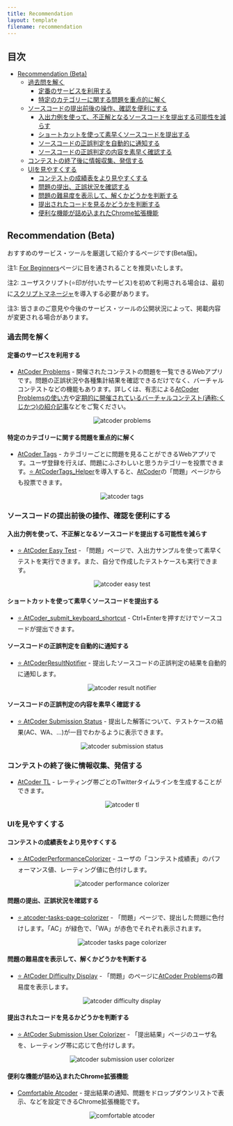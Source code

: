 ```yaml
---
title: Recommendation
layout: template
filename: recommendation
---
```


## 目次

<!-- START doctoc generated TOC please keep comment here to allow auto update -->
<!-- DON'T EDIT THIS SECTION, INSTEAD RE-RUN doctoc TO UPDATE -->

- [Recommendation (Beta)](#recommendation-beta)
  - [過去問を解く](#%E9%81%8E%E5%8E%BB%E5%95%8F%E3%82%92%E8%A7%A3%E3%81%8F)
    - [定番のサービスを利用する](#%E5%AE%9A%E7%95%AA%E3%81%AE%E3%82%B5%E3%83%BC%E3%83%93%E3%82%B9%E3%82%92%E5%88%A9%E7%94%A8%E3%81%99%E3%82%8B)
    - [特定のカテゴリーに関する問題を重点的に解く](#%E7%89%B9%E5%AE%9A%E3%81%AE%E3%82%AB%E3%83%86%E3%82%B4%E3%83%AA%E3%83%BC%E3%81%AB%E9%96%A2%E3%81%99%E3%82%8B%E5%95%8F%E9%A1%8C%E3%82%92%E9%87%8D%E7%82%B9%E7%9A%84%E3%81%AB%E8%A7%A3%E3%81%8F)
  - [ソースコードの提出前後の操作、確認を便利にする](#%E3%82%BD%E3%83%BC%E3%82%B9%E3%82%B3%E3%83%BC%E3%83%89%E3%81%AE%E6%8F%90%E5%87%BA%E5%89%8D%E5%BE%8C%E3%81%AE%E6%93%8D%E4%BD%9C%E7%A2%BA%E8%AA%8D%E3%82%92%E4%BE%BF%E5%88%A9%E3%81%AB%E3%81%99%E3%82%8B)
    - [入出力例を使って、不正解となるソースコードを提出する可能性を減らす](#%E5%85%A5%E5%87%BA%E5%8A%9B%E4%BE%8B%E3%82%92%E4%BD%BF%E3%81%A3%E3%81%A6%E4%B8%8D%E6%AD%A3%E8%A7%A3%E3%81%A8%E3%81%AA%E3%82%8B%E3%82%BD%E3%83%BC%E3%82%B9%E3%82%B3%E3%83%BC%E3%83%89%E3%82%92%E6%8F%90%E5%87%BA%E3%81%99%E3%82%8B%E5%8F%AF%E8%83%BD%E6%80%A7%E3%82%92%E6%B8%9B%E3%82%89%E3%81%99)
    - [ショートカットを使って素早くソースコードを提出する](#%E3%82%B7%E3%83%A7%E3%83%BC%E3%83%88%E3%82%AB%E3%83%83%E3%83%88%E3%82%92%E4%BD%BF%E3%81%A3%E3%81%A6%E7%B4%A0%E6%97%A9%E3%81%8F%E3%82%BD%E3%83%BC%E3%82%B9%E3%82%B3%E3%83%BC%E3%83%89%E3%82%92%E6%8F%90%E5%87%BA%E3%81%99%E3%82%8B)
    - [ソースコードの正誤判定を自動的に通知する](#%E3%82%BD%E3%83%BC%E3%82%B9%E3%82%B3%E3%83%BC%E3%83%89%E3%81%AE%E6%AD%A3%E8%AA%A4%E5%88%A4%E5%AE%9A%E3%82%92%E8%87%AA%E5%8B%95%E7%9A%84%E3%81%AB%E9%80%9A%E7%9F%A5%E3%81%99%E3%82%8B)
    - [ソースコードの正誤判定の内容を素早く確認する](#%E3%82%BD%E3%83%BC%E3%82%B9%E3%82%B3%E3%83%BC%E3%83%89%E3%81%AE%E6%AD%A3%E8%AA%A4%E5%88%A4%E5%AE%9A%E3%81%AE%E5%86%85%E5%AE%B9%E3%82%92%E7%B4%A0%E6%97%A9%E3%81%8F%E7%A2%BA%E8%AA%8D%E3%81%99%E3%82%8B)
  - [コンテストの終了後に情報収集、発信する](#%E3%82%B3%E3%83%B3%E3%83%86%E3%82%B9%E3%83%88%E3%81%AE%E7%B5%82%E4%BA%86%E5%BE%8C%E3%81%AB%E6%83%85%E5%A0%B1%E5%8F%8E%E9%9B%86%E7%99%BA%E4%BF%A1%E3%81%99%E3%82%8B)
  - [UIを見やすくする](#ui%E3%82%92%E8%A6%8B%E3%82%84%E3%81%99%E3%81%8F%E3%81%99%E3%82%8B)
    - [コンテストの成績表をより見やすくする](#%E3%82%B3%E3%83%B3%E3%83%86%E3%82%B9%E3%83%88%E3%81%AE%E6%88%90%E7%B8%BE%E8%A1%A8%E3%82%92%E3%82%88%E3%82%8A%E8%A6%8B%E3%82%84%E3%81%99%E3%81%8F%E3%81%99%E3%82%8B)
    - [問題の提出、正誤状況を確認する](#%E5%95%8F%E9%A1%8C%E3%81%AE%E6%8F%90%E5%87%BA%E6%AD%A3%E8%AA%A4%E7%8A%B6%E6%B3%81%E3%82%92%E7%A2%BA%E8%AA%8D%E3%81%99%E3%82%8B)
    - [問題の難易度を表示して、解くかどうかを判断する](#%E5%95%8F%E9%A1%8C%E3%81%AE%E9%9B%A3%E6%98%93%E5%BA%A6%E3%82%92%E8%A1%A8%E7%A4%BA%E3%81%97%E3%81%A6%E8%A7%A3%E3%81%8F%E3%81%8B%E3%81%A9%E3%81%86%E3%81%8B%E3%82%92%E5%88%A4%E6%96%AD%E3%81%99%E3%82%8B)
    - [提出されたコードを見るかどうかを判断する](#%E6%8F%90%E5%87%BA%E3%81%95%E3%82%8C%E3%81%9F%E3%82%B3%E3%83%BC%E3%83%89%E3%82%92%E8%A6%8B%E3%82%8B%E3%81%8B%E3%81%A9%E3%81%86%E3%81%8B%E3%82%92%E5%88%A4%E6%96%AD%E3%81%99%E3%82%8B)
    - [便利な機能が詰め込まれたChrome拡張機能](#%E4%BE%BF%E5%88%A9%E3%81%AA%E6%A9%9F%E8%83%BD%E3%81%8C%E8%A9%B0%E3%82%81%E8%BE%BC%E3%81%BE%E3%82%8C%E3%81%9Fchrome%E6%8B%A1%E5%BC%B5%E6%A9%9F%E8%83%BD)

<!-- END doctoc generated TOC please keep comment here to allow auto update -->

## Recommendation (Beta)

おすすめのサービス・ツールを厳選して紹介するページです(Beta版)。

注1: [For Beginners](https://kato-hiro.github.io/AtCoderClans/for_beginners)ページに目を通されることを推奨いたします。

注2: ユーザスクリプト(⭐️印が付いたサービス)を初めて利用される場合は、最初に[スクリプトマネージャ](https://greasyfork.org/ja)を導入する必要があります。

注3: 皆さまのご意見や今後のサービス・ツールの公開状況によって、掲載内容が変更される場合があります。

### 過去問を解く

#### 定番のサービスを利用する

- [AtCoder Problems](https://kenkoooo.com/atcoder/) - 開催されたコンテストの問題を一覧できるWebアプリです。問題の正誤状況や各種集計結果を確認できるだけでなく、バーチャルコンテストなどの機能もあります。詳しくは、有志による[AtCoder Problemsの使い方](https://ntk-ta01.hatenablog.com/entry/2020/04/15/001405)や[定期的に開催されているバーチャルコンテスト(通称:くじかつ)の紹介記事](https://www.terry-u16.net/entry/kujikatsu-contest)などをご覧ください。

  <div align="center">
    <img loading = "lazy" src="images/web_app/atcoder_problems.png" alt="atcoder problems">
  </div>

#### 特定のカテゴリーに関する問題を重点的に解く

- [AtCoder Tags](https://atcoder-tags.herokuapp.com/) - カテゴリーごとに問題を見ることができるWebアプリです。ユーザ登録を行えば、問題にふさわしいと思うカテゴリーを投票できます。[⭐ AtCoderTags_Helper](https://greasyfork.org/ja/scripts/393121-atcodertags-helper)を導入すると、[AtCoder](https://atcoder.jp/)の「問題」ページからも投票できます。

  <div align="center">
    <img loading = "lazy" src="images/web_app/atcoder_tags.png" alt="atcoder tags">
  </div>

### ソースコードの提出前後の操作、確認を便利にする

#### 入出力例を使って、不正解となるソースコードを提出する可能性を減らす

- [⭐ AtCoder Easy Test](https://greasyfork.org/ja/scripts/415946-atcoder-easy-test) - 「問題」ページで、入出力サンプルを使って素早くテストを実行できます。また、自分で作成したテストケースも実行できます。

  <div align="center">
    <img loading = "lazy" src="images/userscript/atcoder_easy_test.png" alt="atcoder easy test">
  </div>

#### ショートカットを使って素早くソースコードを提出する

- [⭐ AtCoder_submit_keyboard_shortcut](https://greasyfork.org/ja/scripts/378760-atcoder-submit-keyboard-shortcut) - Ctrl+Enterを押すだけでソースコードが提出できます。

#### ソースコードの正誤判定を自動的に通知する

- [⭐ AtCoderResultNotifier](https://greasyfork.org/ja/scripts/371225-atcoderresultnotifier) - 提出したソースコードの正誤判定の結果を自動的に通知します。

  <div align="center">
    <img loading = "lazy" src="images/userscript/atcoder_result_notifier.gif" alt="atcoder result notifier">
  </div>

#### ソースコードの正誤判定の内容を素早く確認する

- [⭐ AtCoder Submission Status](https://greasyfork.org/ja/scripts/383817-atcoder-submission-status) - 提出した解答について、テストケースの結果(AC、WA、…)が一目でわかるように表示できます。

  <div align="center">
    <img loading = "lazy" src="images/userscript/atcoder_submission_status.png" alt="atcoder submission status">
  </div>

### コンテストの終了後に情報収集、発信する

- [AtCoder TL](https://github.com/shirakia/atcoder_tl) - レーティング帯ごとのTwitterタイムラインを生成することができます。

  <div align="center">
    <img loading = "lazy" src="images/web_app/atcoder_tl.png" alt="atcoder tl">
  </div>

### UIを見やすくする

#### コンテストの成績表をより見やすくする

- [⭐ AtCoderPerformanceColorizer](https://greasyfork.org/ja/scripts/371693-atcoderperformancecolorizer) - ユーザの「コンテスト成績表」のパフォーマンス値、レーティング値に色付けします。

  <div align="center">
    <img loading = "lazy" src="images/userscript/atcoder_performance_colorizer.png" alt="atcoder performance colorizer">
  </div>

#### 問題の提出、正誤状況を確認する

- [⭐ atcoder-tasks-page-colorizer](https://greasyfork.org/ja/scripts/380404-atcoder-tasks-page-colorizer) - 「問題」ページで、提出した問題に色付けします。「AC」が緑色で、「WA」が赤色でそれぞれ表示されます。

  <div align="center">
    <img loading = "lazy" src="images/userscript/atcoder_tasks_page_colorizer.jpg" alt="atcoder tasks page colorizer">
  </div>

#### 問題の難易度を表示して、解くかどうかを判断する

- [⭐ AtCoder Difficulty Display](https://greasyfork.org/ja/scripts/397185-atcoder-difficulty-display) - 「問題」のページに[AtCoder Problems](https://kenkoooo.com/atcoder/)の難易度を表示します。

  <div align="center">
    <img loading = "lazy" src="images/userscript/atcoder_difficulty_display.png" alt="atcoder difficulty display">
  </div>

#### 提出されたコードを見るかどうかを判断する

- [⭐ AtCoder Submission User Colorizer](https://greasyfork.org/ja/scripts/397710-atcoder-submission-user-colorizer) - 「提出結果」ページのユーザ名を、レーティング帯に応じて色付けします。

  <div align="center">
    <img loading = "lazy" src="images/userscript/atcoder_submission_user_colorizer.png" alt="atcoder submission user colorizer">
  </div>

#### 便利な機能が詰め込まれたChrome拡張機能

- [Comfortable Atcoder](https://chrome.google.com/webstore/detail/comfortable-atcoder/ipmmkccdccnephfilbjdnmnfcbopbpaj?hl=ja&gl=UA) - 提出結果の通知、問題をドロップダウンリストで表示、などを設定できるChrome拡張機能です。

  <div align="center">
    <img loading = "lazy" src="images/chrome_extension/comfortable_atcoder.png" alt="comfortable atcoder">
  </div>
